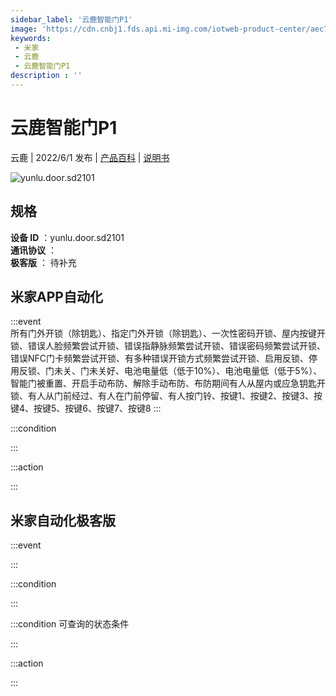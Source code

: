 ```yaml
---
sidebar_label: '云鹿智能门P1'
image: 'https://cdn.cnbj1.fds.api.mi-img.com/iotweb-product-center/aec745dd0c99692bcc3b519b1d19f4de_1651197597575.png?GalaxyAccessKeyId=AKVGLQWBOVIRQ3XLEW&Expires=9223372036854775807&Signature=pjMnF37TknYtIUpA62B9q0ANYmw='
keywords: 
 - 米家
 - 云鹿
 - 云鹿智能门P1
description : ''
---
```

# 云鹿智能门P1

云鹿 | 2022/6/1 发布 | [产品百科](https://home.mi.com/webapp/content/baike/product/index.html?model=yunlu.door.sd2101/) | [说明书](https://home.mi.com/views/introduction.html?model=yunlu.door.sd2101&region=cn)

![yunlu.door.sd2101](https://cdn.cnbj1.fds.api.mi-img.com/iotweb-product-center/aec745dd0c99692bcc3b519b1d19f4de_1651197597575.png?GalaxyAccessKeyId=AKVGLQWBOVIRQ3XLEW&Expires=9223372036854775807&Signature=pjMnF37TknYtIUpA62B9q0ANYmw=)

## 规格  
> 
**设备 ID** ：yunlu.door.sd2101  
**通讯协议** ：  
**极客版**  ： 待补充 


## 米家APP自动化  

:::event  
所有门外开锁（除钥匙）、指定门外开锁（除钥匙）、一次性密码开锁、屋内按键开锁、错误人脸频繁尝试开锁、错误指静脉频繁尝试开锁、错误密码频繁尝试开锁、错误NFC门卡频繁尝试开锁、有多种错误开锁方式频繁尝试开锁、启用反锁、停用反锁、门未关、门未关好、电池电量低（低于10%）、电池电量低（低于5%）、智能门被重置、开启手动布防、解除手动布防、布防期间有人从屋内或应急钥匙开锁、有人从门前经过、有人在门前停留、有人按门铃、按键1、按键2、按键3、按键4、按键5、按键6、按键7、按键8
:::

:::condition  

:::

:::action   

:::

## 米家自动化极客版  

:::event  

:::

:::condition  

:::

:::condition 可查询的状态条件  

:::

:::action  

:::

        
